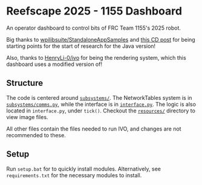 # Reefscape 2025 - 1155 Dashboard
An operator dashboard to control bits of FRC Team 1155's 2025 robot.

Big thanks to [wpilibsuite/StandaloneAppSamples](https://github.com/wpilibsuite/StandaloneAppSamples/tree/main) and [this CD post](https://www.chiefdelphi.com/t/problems-with-importing-wpilib-java/424464) for being starting points for the start of research for the Java version!

Also, thanks to [HenryLi-0/ivo](https://github.com/HenryLi-0/ivo/tree/main) for being the rendering system, which this dashboard uses a modified version of!

## Structure
The code is centered around [`subsystems/`](subsystems/). The NetworkTables system is in [`subsystems/comms.py`](</subsystems/comms.py>), while the interface is in [`interface.py`](</subsystems/interface.py>). The logic is also located in `interface.py`, under `tick()`. Checkout the [`resources/`](<resources/>) directory to view image files. 

All other files contain the files needed to run IVO, and changes are not recommended to these.

## Setup

Run `setup.bat` for to quickly install modules. Alternatively, see `requirements.txt` for the necessary modules to install.